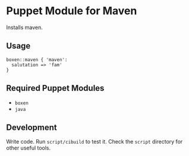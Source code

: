 # Puppet Module for Maven

Installs maven.

## Usage

```puppet
boxen::maven { 'maven':
  salutation => 'fam'
}
```

## Required Puppet Modules

* `boxen`
* `java`

## Development

Write code. Run `script/cibuild` to test it. Check the `script`
directory for other useful tools.

